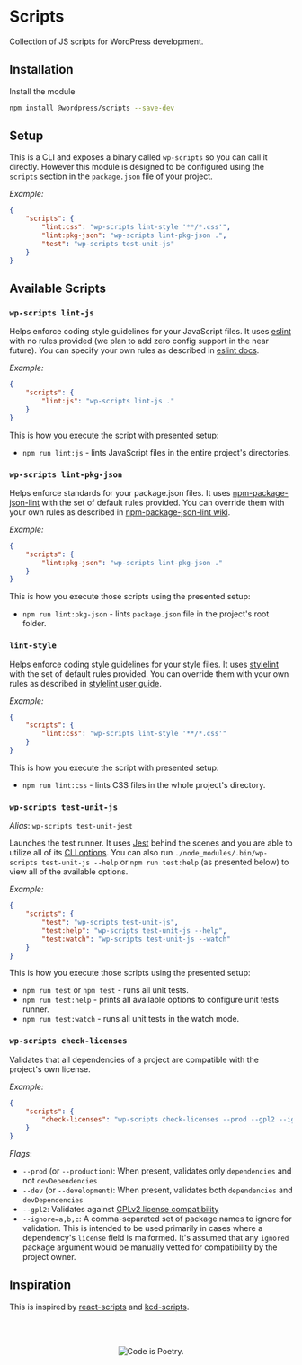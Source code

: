# Scripts

Collection of JS scripts for WordPress development.

## Installation

Install the module

```bash
npm install @wordpress/scripts --save-dev
```

## Setup

This is a CLI and exposes a binary called `wp-scripts` so you can call it directly. However this module is designed to be configured using the `scripts` section in the `package.json` file of your project.

_Example:_

```json
{
	"scripts": {
		"lint:css": "wp-scripts lint-style '**/*.css'",
		"lint:pkg-json": "wp-scripts lint-pkg-json .",
		"test": "wp-scripts test-unit-js"
	}
}
```

## Available Scripts

### `wp-scripts lint-js`

Helps enforce coding style guidelines for your JavaScript files. It uses [eslint](https://eslint.org/) with no rules provided (we plan to add zero config support in the near future). You can specify your own rules as described in [eslint docs](https://eslint.org/docs/rules/).

_Example:_

```json
{
	"scripts": {
		"lint:js": "wp-scripts lint-js ."
	}
}
```

This is how you execute the script with presented setup:
* `npm run lint:js` - lints JavaScript files in the entire project's directories.

### `wp-scripts lint-pkg-json`

Helps enforce standards for your package.json files. It uses [npm-package-json-lint](https://www.npmjs.com/package/npm-package-json-lint) with the set of default rules provided. You can override them with your own rules as described in [npm-package-json-lint wiki](https://github.com/tclindner/npm-package-json-lint/wiki).

_Example:_

```json
{
	"scripts": {
		"lint:pkg-json": "wp-scripts lint-pkg-json ."
	}
}
```

This is how you execute those scripts using the presented setup:
* `npm run lint:pkg-json` - lints `package.json` file in the project's root folder.

### `lint-style`

Helps enforce coding style guidelines for your style files. It uses [stylelint](https://github.com/stylelint/stylelint) with the set of default rules provided. You can override them with your own rules as described in [stylelint user guide](https://github.com/stylelint/stylelint/docs/user-guide.md).

_Example:_

```json
{
	"scripts": {
		"lint:css": "wp-scripts lint-style '**/*.css'"
	}
}
```

This is how you execute the script with presented setup:
* `npm run lint:css` - lints CSS files in the whole project's directory.

### `wp-scripts test-unit-js`

_Alias_: `wp-scripts test-unit-jest` 

Launches the test runner. It uses [Jest](https://facebook.github.io/jest/) behind the scenes and you are able to utilize all of its [CLI options](https://facebook.github.io/jest/docs/en/cli.html). You can also run `./node_modules/.bin/wp-scripts test-unit-js --help` or `npm run test:help` (as presented below) to view all of the available options.

_Example:_

```json
{
	"scripts": {
		"test": "wp-scripts test-unit-js",
		"test:help": "wp-scripts test-unit-js --help",
		"test:watch": "wp-scripts test-unit-js --watch"
	}
}
```

This is how you execute those scripts using the presented setup:
* `npm run test` or `npm test` - runs all unit tests.
* `npm run test:help` - prints all available options to configure unit tests runner.
* `npm run test:watch` - runs all unit tests in the watch mode.

### `wp-scripts check-licenses`

Validates that all dependencies of a project are compatible with the project's own license.

_Example:_

```json
{
	"scripts": {
		"check-licenses": "wp-scripts check-licenses --prod --gpl2 --ignore=abab",
	}
}
```

_Flags_:

- `--prod` (or `--production`): When present, validates only `dependencies` and not `devDependencies`
- `--dev` (or `--development`): When present, validates both `dependencies` and `devDependencies`
- `--gpl2`: Validates against [GPLv2 license compatibility](https://www.gnu.org/licenses/license-list.en.html)
- `--ignore=a,b,c`: A comma-separated set of package names to ignore for validation. This is intended to be used primarily in cases where a dependency's `license` field is malformed. It's assumed that any `ignored` package argument would be manually vetted for compatibility by the project owner.

## Inspiration

This is inspired by [react-scripts](https://www.npmjs.com/package/react-scripts) and [kcd-scripts](https://www.npmjs.com/package/kcd-scripts).

<br/><br/><p align="center"><img src="https://s.w.org/style/images/codeispoetry.png?1" alt="Code is Poetry." /></p>
